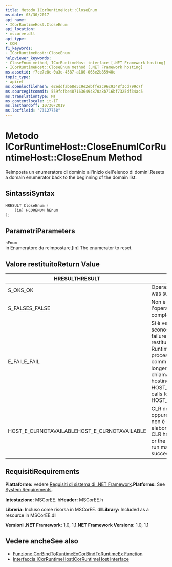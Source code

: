 ```yaml
---
title: Metodo ICorRuntimeHost::CloseEnum
ms.date: 03/30/2017
api_name:
- ICorRuntimeHost.CloseEnum
api_location:
- mscoree.dll
api_type:
- COM
f1_keywords:
- ICorRuntimeHost::CloseEnum
helpviewer_keywords:
- CloseEnum method, ICorRuntimeHost interface [.NET Framework hosting]
- ICorRuntimeHost::CloseEnum method [.NET Framework hosting]
ms.assetid: f7ce7e8c-0a3e-4587-a180-063e2b85940e
topic_type:
- apiref
ms.openlocfilehash: e2eddfab68e5c9e2ebffe2c96c9348f3cd799c7f
ms.sourcegitcommit: 559fcfbe4871636494870a8b716bf7325df34ac5
ms.translationtype: MT
ms.contentlocale: it-IT
ms.lasthandoff: 10/30/2019
ms.locfileid: "73127758"
---
```

# <a name="icorruntimehostcloseenum-method"></a><span data-ttu-id="cc5fd-102">Metodo ICorRuntimeHost::CloseEnum</span><span class="sxs-lookup"><span data-stu-id="cc5fd-102">ICorRuntimeHost::CloseEnum Method</span></span>
<span data-ttu-id="cc5fd-103">Reimposta un enumeratore di dominio all'inizio dell'elenco di domini.</span><span class="sxs-lookup"><span data-stu-id="cc5fd-103">Resets a domain enumerator back to the beginning of the domain list.</span></span>  
  
## <a name="syntax"></a><span data-ttu-id="cc5fd-104">Sintassi</span><span class="sxs-lookup"><span data-stu-id="cc5fd-104">Syntax</span></span>  
  
```cpp  
HRESULT CloseEnum (  
    [in] HCORENUM hEnum  
);  
```  
  
## <a name="parameters"></a><span data-ttu-id="cc5fd-105">Parametri</span><span class="sxs-lookup"><span data-stu-id="cc5fd-105">Parameters</span></span>  
 `hEnum`  
 <span data-ttu-id="cc5fd-106">in Enumeratore da reimpostare.</span><span class="sxs-lookup"><span data-stu-id="cc5fd-106">[in] The enumerator to reset.</span></span>  
  
## <a name="return-value"></a><span data-ttu-id="cc5fd-107">Valore restituito</span><span class="sxs-lookup"><span data-stu-id="cc5fd-107">Return Value</span></span>  
  
|<span data-ttu-id="cc5fd-108">HRESULT</span><span class="sxs-lookup"><span data-stu-id="cc5fd-108">HRESULT</span></span>|<span data-ttu-id="cc5fd-109">Descrizione</span><span class="sxs-lookup"><span data-stu-id="cc5fd-109">Description</span></span>|  
|-------------|-----------------|  
|<span data-ttu-id="cc5fd-110">S_OK</span><span class="sxs-lookup"><span data-stu-id="cc5fd-110">S_OK</span></span>|<span data-ttu-id="cc5fd-111">Operazione completata.</span><span class="sxs-lookup"><span data-stu-id="cc5fd-111">The operation was successful.</span></span>|  
|<span data-ttu-id="cc5fd-112">S_FALSE</span><span class="sxs-lookup"><span data-stu-id="cc5fd-112">S_FALSE</span></span>|<span data-ttu-id="cc5fd-113">Non è stato possibile completare l'operazione.</span><span class="sxs-lookup"><span data-stu-id="cc5fd-113">The operation failed to complete.</span></span>|  
|<span data-ttu-id="cc5fd-114">E_FAIL</span><span class="sxs-lookup"><span data-stu-id="cc5fd-114">E_FAIL</span></span>|<span data-ttu-id="cc5fd-115">Si è verificato un errore irreversibile sconosciuto.</span><span class="sxs-lookup"><span data-stu-id="cc5fd-115">An unknown, catastrophic failure occurred.</span></span> <span data-ttu-id="cc5fd-116">Se un metodo restituisce E_FAIL, il Common Language Runtime (CLR) non è più utilizzabile nel processo.</span><span class="sxs-lookup"><span data-stu-id="cc5fd-116">If a method returns E_FAIL, the common language runtime (CLR) is no longer usable in the process.</span></span> <span data-ttu-id="cc5fd-117">Le chiamate successive a qualsiasi API di hosting restituiscono HOST_E_CLRNOTAVAILABLE.</span><span class="sxs-lookup"><span data-stu-id="cc5fd-117">Subsequent calls to any hosting APIs return HOST_E_CLRNOTAVAILABLE.</span></span>|  
|<span data-ttu-id="cc5fd-118">HOST_E_CLRNOTAVAILABLE</span><span class="sxs-lookup"><span data-stu-id="cc5fd-118">HOST_E_CLRNOTAVAILABLE</span></span>|<span data-ttu-id="cc5fd-119">CLR non è stato caricato in un processo oppure CLR si trova in uno stato in cui non è possibile eseguire codice gestito o elaborare la chiamata correttamente.</span><span class="sxs-lookup"><span data-stu-id="cc5fd-119">The CLR has not been loaded into a process, or the CLR is in a state in which it cannot run managed code or process the call successfully.</span></span>|  
  
## <a name="requirements"></a><span data-ttu-id="cc5fd-120">Requisiti</span><span class="sxs-lookup"><span data-stu-id="cc5fd-120">Requirements</span></span>  
 <span data-ttu-id="cc5fd-121">**Piattaforme:** vedere [Requisiti di sistema di .NET Framework](../../../../docs/framework/get-started/system-requirements.md).</span><span class="sxs-lookup"><span data-stu-id="cc5fd-121">**Platforms:** See [System Requirements](../../../../docs/framework/get-started/system-requirements.md).</span></span>  
  
 <span data-ttu-id="cc5fd-122">**Intestazione:** MSCorEE. h</span><span class="sxs-lookup"><span data-stu-id="cc5fd-122">**Header:** MSCorEE.h</span></span>  
  
 <span data-ttu-id="cc5fd-123">**Libreria:** Incluso come risorsa in MSCorEE. dll</span><span class="sxs-lookup"><span data-stu-id="cc5fd-123">**Library:** Included as a resource in MSCorEE.dll</span></span>  
  
 <span data-ttu-id="cc5fd-124">**Versioni .NET Framework:** 1,0, 1,1</span><span class="sxs-lookup"><span data-stu-id="cc5fd-124">**.NET Framework Versions:** 1.0, 1.1</span></span>  
  
## <a name="see-also"></a><span data-ttu-id="cc5fd-125">Vedere anche</span><span class="sxs-lookup"><span data-stu-id="cc5fd-125">See also</span></span>

- [<span data-ttu-id="cc5fd-126">Funzione CorBindToRuntimeEx</span><span class="sxs-lookup"><span data-stu-id="cc5fd-126">CorBindToRuntimeEx Function</span></span>](../../../../docs/framework/unmanaged-api/hosting/corbindtoruntimeex-function.md)
- [<span data-ttu-id="cc5fd-127">Interfaccia ICorRuntimeHost</span><span class="sxs-lookup"><span data-stu-id="cc5fd-127">ICorRuntimeHost Interface</span></span>](../../../../docs/framework/unmanaged-api/hosting/icorruntimehost-interface.md)
